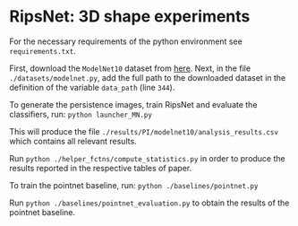 # RipsNet: 3D shape experiments

For the necessary requirements of the python environment see `requirements.txt`.

First, download the `ModelNet10` dataset from [here](https://modelnet.cs.princeton.edu/).
Next, in the file `./datasets/modelnet.py`, add the full path to the downloaded dataset in the definition of the variable `data_path` (line `344`).

To generate the persistence images, train RipsNet and evaluate the classifiers, run:
`python launcher_MN.py`

This will produce the file `./results/PI/modelnet10/analysis_results.csv` which contains all relevant results.

Run `python ./helper_fctns/compute_statistics.py` in order to produce the results reported in the respective tables of paper.

To train the pointnet baseline, run:
`python ./baselines/pointnet.py`

Run `python ./baselines/pointnet_evaluation.py` to obtain the results of the pointnet baseline.



